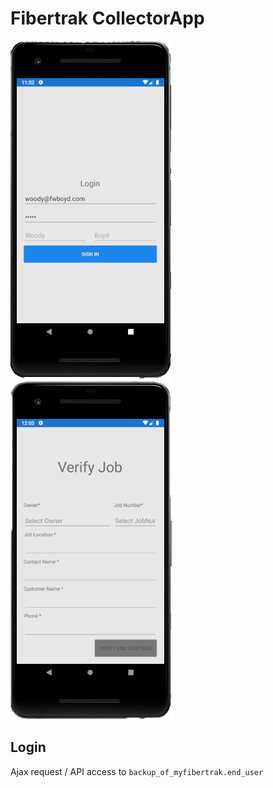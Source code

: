 # Fibertrak CollectorApp
![Login Page](assets/Login.png)
![Verify Job Page](assets/verifyjob_empty.png)

## Login
Ajax request / API access to `backup_of_myfibertrak.end_user`
